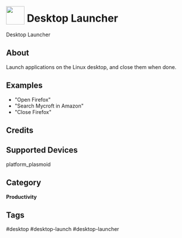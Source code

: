 # <img src='https://rawgithub.com/FortAwesome/Font-Awesome/master/advanced-options/raw-svg/solid/spinner.svg' card_color='#22a7f0' width='50' height='50' style='vertical-align:bottom'/> Desktop Launcher
Desktop Launcher

## About 
Launch applications on the Linux desktop, and close them when done. 

## Examples 
* "Open Firefox"
* "Search Mycroft in Amazon"
* "Close Firefox"

## Credits 

## Supported Devices 
platform_plasmoid 

## Category
**Productivity**

## Tags
#desktop
#desktop-launch
#desktop-launcher
